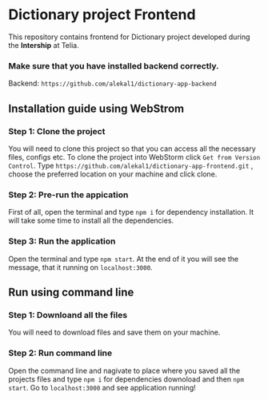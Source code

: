 # Dictionary project Frontend

This repository contains frontend for Dictionary project developed during the **Intership** at Telia.

### Make sure that you have installed backend correctly.
Backend: `https://github.com/alekal1/dictionary-app-backend`

## Installation guide using WebStrom

### Step 1: Clone the project

You will need to clone this project so that you can access all the necessary files, configs etc.
To clone the project into WebStorm click `Get from Version Control`. Type `https://github.com/alekal1/dictionary-app-frontend.git`
, choose the preferred location on your machine and click clone.

### Step 2: Pre-run the appication

First of all, open the terminal and type `npm i` for dependency installation. It will take some time to install all the dependencies.

### Step 3: Run the application

Open the terminal and type `npm start`. At the end of it you will see the message, that it running on `localhost:3000`.

## Run using command line

### Step 1: Downloand all the files

You will need to download files and save them on your machine.

### Step 2: Run command line

Open the command line and nagivate to place where you saved all the projects files and type `npm i` for dependencies downoload and then `npm start`.
Go to `localhost:3000` and see application running!
